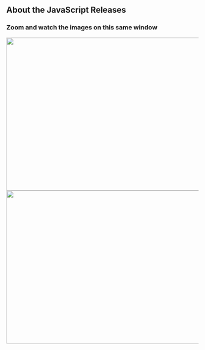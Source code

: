 ## About the JavaScript Releases

### Zoom and watch the images on this same window

<img src="1.jpg" width="700" height="400">
<img src="2.jpg" width="700" height="400">
